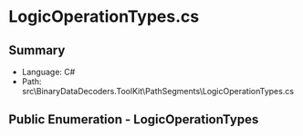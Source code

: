 ﻿# LogicOperationTypes.cs

## Summary

* Language: C#
* Path: src\BinaryDataDecoders.ToolKit\PathSegments\LogicOperationTypes.cs

## Public Enumeration - LogicOperationTypes

